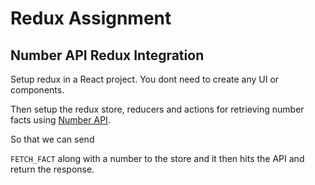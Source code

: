 # Redux Assignment

## Number API Redux Integration

Setup redux in a React project. You dont need to create any UI or components.

Then setup the redux store, reducers and actions for retrieving number facts using [Number API](http://numbersapi.com).

So that we can send

`FETCH_FACT` along with a number to the store and it then hits the API and return the response.
